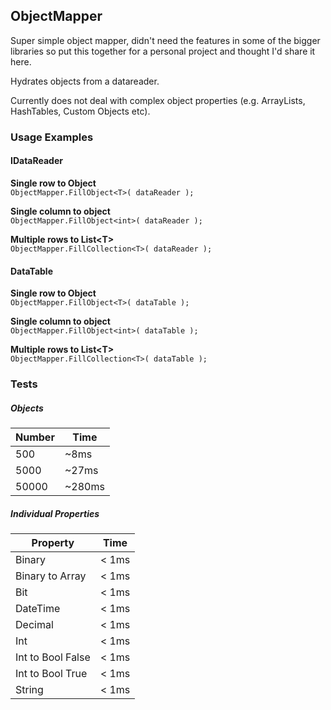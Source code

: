 ## ObjectMapper

Super simple object mapper, didn't need the features in some of the bigger libraries so put this together for a personal project and thought I'd share it here.

Hydrates objects from a datareader.

Currently does not deal with complex object properties (e.g. ArrayLists, HashTables, Custom Objects etc).



### Usage Examples

#### IDataReader

**Single row to Object**  
```ObjectMapper.FillObject<T>( dataReader );```  

**Single column to object**  
```ObjectMapper.FillObject<int>( dataReader );```  

**Multiple rows to List\<T\>**  
```ObjectMapper.FillCollection<T>( dataReader );```

#### DataTable

**Single row to Object**  
```ObjectMapper.FillObject<T>( dataTable );```  

**Single column to object**  
```ObjectMapper.FillObject<int>( dataTable );```  

**Multiple rows to List\<T\>**  
```ObjectMapper.FillCollection<T>( dataTable );```


### Tests


##### Objects

| Number        | Time |
|-------------------|--------|
| 500            | ~8ms  |
| 5000            | ~27ms  |
| 50000            | ~280ms  |


##### Individual Properties

| Property        | Time |
|-------------------|--------|
| Binary            | < 1ms  |
| Binary to Array   | < 1ms  |
| Bit               | < 1ms  |
| DateTime          | < 1ms  |
| Decimal           | < 1ms  |
| Int               | < 1ms  |
| Int to Bool False | < 1ms  |
| Int to Bool True  | < 1ms  |
| String            | < 1ms  |



